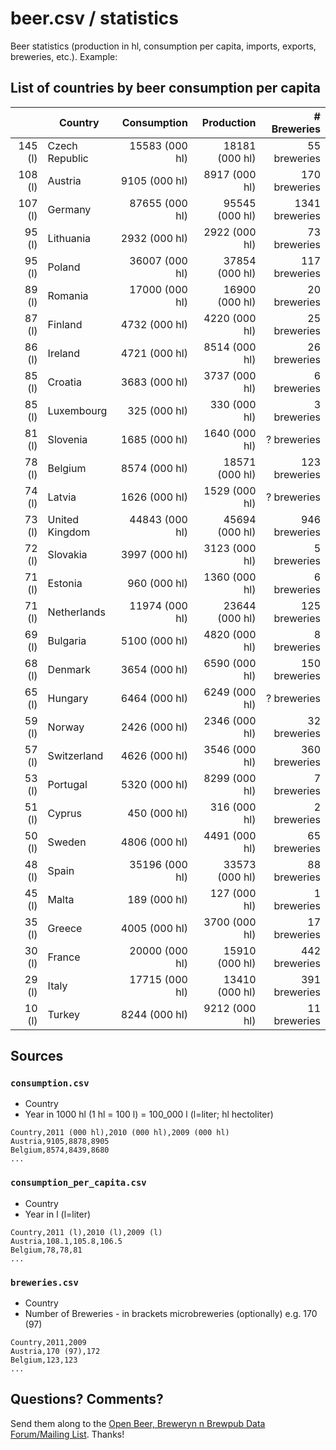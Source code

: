 # beer.csv / statistics

Beer statistics (production in hl, consumption per capita, imports, exports, breweries, etc.).
Example:


## List of countries by beer consumption per capita


|            | Country            |         Consumption |          Production |     # Breweries |
| ---------: | ------------------ | ------------------: | ------------------: | --------------: |
|    145 (l) | Czech Republic     |      15583 (000 hl) |      18181 (000 hl) |    55 breweries |
|    108 (l) | Austria            |       9105 (000 hl) |       8917 (000 hl) |   170 breweries |
|    107 (l) | Germany            |      87655 (000 hl) |      95545 (000 hl) |  1341 breweries |
|     95 (l) | Lithuania          |       2932 (000 hl) |       2922 (000 hl) |    73 breweries |
|     95 (l) | Poland             |      36007 (000 hl) |      37854 (000 hl) |   117 breweries |
|     89 (l) | Romania            |      17000 (000 hl) |      16900 (000 hl) |    20 breweries |
|     87 (l) | Finland            |       4732 (000 hl) |       4220 (000 hl) |    25 breweries |
|     86 (l) | Ireland            |       4721 (000 hl) |       8514 (000 hl) |    26 breweries |
|     85 (l) | Croatia            |       3683 (000 hl) |       3737 (000 hl) |     6 breweries |
|     85 (l) | Luxembourg         |        325 (000 hl) |        330 (000 hl) |     3 breweries |
|     81 (l) | Slovenia           |       1685 (000 hl) |       1640 (000 hl) |     ? breweries |
|     78 (l) | Belgium            |       8574 (000 hl) |      18571 (000 hl) |   123 breweries |
|     74 (l) | Latvia             |       1626 (000 hl) |       1529 (000 hl) |     ? breweries |
|     73 (l) | United Kingdom     |      44843 (000 hl) |      45694 (000 hl) |   946 breweries |
|     72 (l) | Slovakia           |       3997 (000 hl) |       3123 (000 hl) |     5 breweries |
|     71 (l) | Estonia            |        960 (000 hl) |       1360 (000 hl) |     6 breweries |
|     71 (l) | Netherlands        |      11974 (000 hl) |      23644 (000 hl) |   125 breweries |
|     69 (l) | Bulgaria           |       5100 (000 hl) |       4820 (000 hl) |     8 breweries |
|     68 (l) | Denmark            |       3654 (000 hl) |       6590 (000 hl) |   150 breweries |
|     65 (l) | Hungary            |       6464 (000 hl) |       6249 (000 hl) |     ? breweries |
|     59 (l) | Norway             |       2426 (000 hl) |       2346 (000 hl) |    32 breweries |
|     57 (l) | Switzerland        |       4626 (000 hl) |       3546 (000 hl) |   360 breweries |
|     53 (l) | Portugal           |       5320 (000 hl) |       8299 (000 hl) |     7 breweries |
|     51 (l) | Cyprus             |        450 (000 hl) |        316 (000 hl) |     2 breweries |
|     50 (l) | Sweden             |       4806 (000 hl) |       4491 (000 hl) |    65 breweries |
|     48 (l) | Spain              |      35196 (000 hl) |      33573 (000 hl) |    88 breweries |
|     45 (l) | Malta              |        189 (000 hl) |        127 (000 hl) |     1 breweries |
|     35 (l) | Greece             |       4005 (000 hl) |       3700 (000 hl) |    17 breweries |
|     30 (l) | France             |      20000 (000 hl) |      15910 (000 hl) |   442 breweries |
|     29 (l) | Italy              |      17715 (000 hl) |      13410 (000 hl) |   391 breweries |
|     10 (l) | Turkey             |       8244 (000 hl) |       9212 (000 hl) |    11 breweries |


## Sources

### `consumption.csv`

- Country
- Year in 1000 hl (1 hl = 100 l) = 100_000 l   (l=liter; hl hectoliter)

~~~
Country,2011 (000 hl),2010 (000 hl),2009 (000 hl)
Austria,9105,8878,8905
Belgium,8574,8439,8680
...
~~~

### `consumption_per_capita.csv`

- Country
- Year in l (l=liter)

~~~
Country,2011 (l),2010 (l),2009 (l)
Austria,108.1,105.8,106.5
Belgium,78,78,81
...
~~~

### `breweries.csv`

- Country
- Number of Breweries - in brackets microbreweries (optionally) e.g. 170 (97)

~~~
Country,2011,2009
Austria,170 (97),172
Belgium,123,123
...
~~~


## Questions? Comments?

Send them along to the
[Open Beer, Breweryn n Brewpub Data Forum/Mailing List](http://groups.google.com/group/beerdb).
Thanks!

